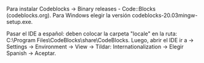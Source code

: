Para instalar Codeblocks -> Binary releases - Code::Blocks (codeblocks.org). Para Windows elegir la versión  codeblocks-20.03mingw-setup.exe. 

Pasar el IDE a español: deben colocar la carpeta "locale" en la ruta: C:\Program Files\CodeBlocks\share\CodeBlocks. Luego, abrir el IDE ir a -> Settings -> Environment -> View -> Tildar: Internationalization  -> Elegir Spanish -> Aceptar.
